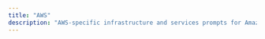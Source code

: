 ```yaml
---
title: "AWS"
description: "AWS-specific infrastructure and services prompts for Amazon Q Developer"
---
```


